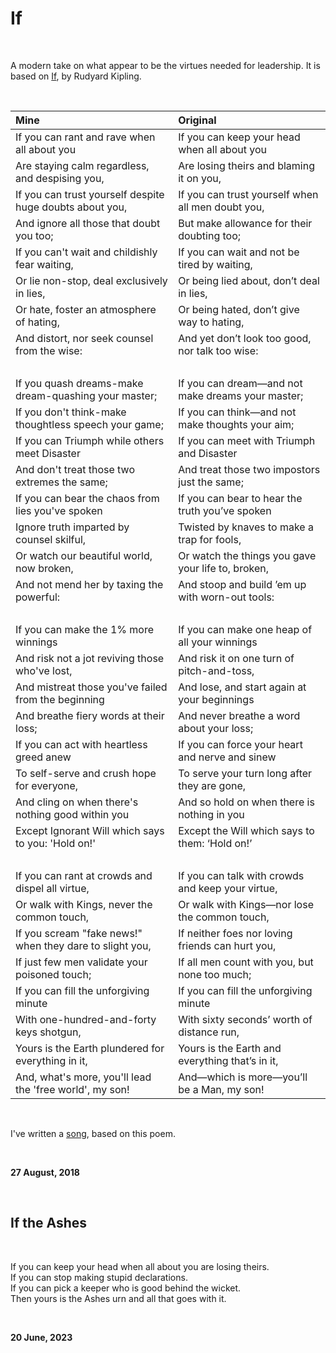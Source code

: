 # If

<br />

A modern take on what appear to be the virtues needed for leadership. It is based on [If](https://www.poetryfoundation.org/poems/46473/if---), by Rudyard Kipling.

<br />

**Mine**|**Original**
:-------|:-----------
If you can rant and rave when all about you | If you can keep your head when all about you
Are staying calm regardless, and despising you, | Are losing theirs and blaming it on you,
If you can trust yourself despite huge doubts about you, | If you can trust yourself when all men doubt you,
And ignore all those that doubt you too; | But make allowance for their doubting too;
If you can't wait and childishly fear waiting, | If you can wait and not be tired by waiting,
Or lie non-stop, deal exclusively in lies, | Or being lied about, don’t deal in lies,
Or hate, foster an atmosphere of hating, | Or being hated, don’t give way to hating,
And distort, nor seek counsel from the wise: | And yet don’t look too good, nor talk too wise:
&nbsp; | &nbsp;
If you quash dreams-make dream-quashing your master; | If you can dream—and not make dreams your master;
If you don't think-make thoughtless speech your game; | If you can think—and not make thoughts your aim;
If you can Triumph while others meet Disaster | If you can meet with Triumph and Disaster
And don't treat those two extremes the same; | And treat those two impostors just the same;
If you can bear the chaos from lies you've spoken | If you can bear to hear the truth you’ve spoken
Ignore truth imparted by counsel skilful, | Twisted by knaves to make a trap for fools,
Or watch our beautiful world, now broken, | Or watch the things you gave your life to, broken,
And not mend her by taxing the powerful: | And stoop and build ’em up with worn-out tools:
&nbsp; | &nbsp;
If you can make the 1% more winnings | If you can make one heap of all your winnings
And risk not a jot reviving those who've lost, | And risk it on one turn of pitch-and-toss,
And mistreat those you've failed from the beginning | And lose, and start again at your beginnings
And breathe fiery words at their loss; | And never breathe a word about your loss;
If you can act with heartless greed anew | If you can force your heart and nerve and sinew
To self-serve and crush hope for everyone, | To serve your turn long after they are gone,
And cling on when there's nothing good within you | And so hold on when there is nothing in you
Except Ignorant Will which says to you: 'Hold on!' | Except the Will which says to them: ‘Hold on!’
&nbsp; | &nbsp;
If you can rant at crowds and dispel all virtue, | If you can talk with crowds and keep your virtue,
Or walk with Kings, never the common touch, | Or walk with Kings—nor lose the common touch,
If you scream "fake news!" when they dare to slight you, | If neither foes nor loving friends can hurt you,
If just few men validate your poisoned touch; | If all men count with you, but none too much;
If you can fill the unforgiving minute | If you can fill the unforgiving minute
With one-hundred-and-forty keys shotgun, | With sixty seconds’ worth of distance run,
Yours is the Earth plundered for everything in it, | Yours is the Earth and everything that’s in it,
And, what's more, you'll lead the 'free world', my son! | And—which is more—you’ll be a Man, my son!

<br />

I've written a [song](/posts/songs/If), based on this poem.

<br />

**27 August, 2018**

<br />

## If the Ashes

<br />

If you can keep your head when all about you are losing theirs.<br />
If you can stop making stupid declarations.<br />
If you can pick a keeper who is good behind the wicket.<br />
Then yours is the Ashes urn and all that goes with it.<br />

<br />

**20 June, 2023**

&nbsp;
